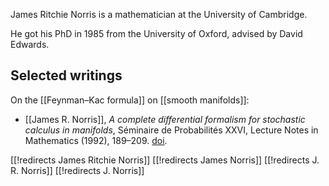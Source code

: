 James Ritchie Norris is a mathematician at the University of Cambridge.

He got his PhD in 1985 from the University of Oxford, advised by David Edwards.

## Selected writings

On the [[Feynman–Kac formula]] on [[smooth manifolds]]:

* [[James R. Norris]], _A complete differential formalism for stochastic calculus in manifolds_, Séminaire de Probabilités XXVI, Lecture Notes in Mathematics (1992), 189–209.  [doi](http://dx.doi.org/10.1007/bfb0084322).


[[!redirects James Ritchie Norris]]
[[!redirects James Norris]]
[[!redirects J. R. Norris]]
[[!redirects J. Norris]]